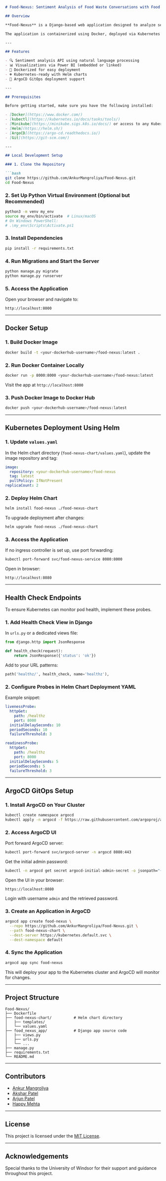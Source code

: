 ````markdown
# Food-Nexus: Sentiment Analysis of Food Waste Conversations with Food Balance Data

## Overview

**Food-Nexus** is a Django-based web application designed to analyze sentiment in conversations around food waste and hunger. It leverages actual food balance data from various countries and integrates data visualization and machine learning techniques to raise awareness of food sustainability issues.

The application is containerized using Docker, deployed via Kubernetes with Helm charts, and continuously delivered through ArgoCD following GitOps best practices.

---

## Features

- 🔍 Sentiment analysis API using natural language processing
- 📊 Visualizations via Power BI (embedded or linked)
- 🐳 Dockerized for easy deployment
- ☸️ Kubernetes-ready with Helm charts
- 🚀 ArgoCD GitOps deployment support

---

## Prerequisites

Before getting started, make sure you have the following installed:

- [Docker](https://www.docker.com/)
- [kubectl](https://kubernetes.io/docs/tasks/tools/)
- [Minikube](https://minikube.sigs.k8s.io/docs/) or access to any Kubernetes cluster
- [Helm](https://helm.sh/)
- [ArgoCD](https://argo-cd.readthedocs.io/)
- [Git](https://git-scm.com/)

---

## Local Development Setup

### 1. Clone the Repository

```bash
git clone https://github.com/AnkurMangroliya/Food-Nexus.git
cd Food-Nexus
````

### 2. Set Up Python Virtual Environment (Optional but Recommended)

```bash
python3 -m venv my_env
source my_env/bin/activate  # Linux/macOS
# On Windows PowerShell:
# .\my_env\Scripts\Activate.ps1
```

### 3. Install Dependencies

```bash
pip install -r requirements.txt
```

### 4. Run Migrations and Start the Server

```bash
python manage.py migrate
python manage.py runserver
```

### 5. Access the Application

Open your browser and navigate to:

```
http://localhost:8000
```

---

## Docker Setup

### 1. Build Docker Image

```bash
docker build -t <your-dockerhub-username>/food-nexus:latest .
```

### 2. Run Docker Container Locally

```bash
docker run -p 8000:8000 <your-dockerhub-username>/food-nexus:latest
```

Visit the app at `http://localhost:8000`

### 3. Push Docker Image to Docker Hub

```bash
docker push <your-dockerhub-username>/food-nexus:latest
```

---

## Kubernetes Deployment Using Helm

### 1. Update `values.yaml`

In the Helm chart directory (`food-nexus-chart/values.yaml`), update the image repository and tag:

```yaml
image:
  repository: <your-dockerhub-username>/food-nexus
  tag: latest
  pullPolicy: IfNotPresent
replicaCount: 2
```

### 2. Deploy Helm Chart

```bash
helm install food-nexus ./food-nexus-chart
```

To upgrade deployment after changes:

```bash
helm upgrade food-nexus ./food-nexus-chart
```

### 3. Access the Application

If no ingress controller is set up, use port forwarding:

```bash
kubectl port-forward svc/food-nexus-service 8080:8000
```

Open in browser:

```
http://localhost:8080
```

---

## Health Check Endpoints

To ensure Kubernetes can monitor pod health, implement these probes.

### 1. Add Health Check View in Django

In `urls.py` or a dedicated views file:

```python
from django.http import JsonResponse

def health_check(request):
    return JsonResponse({'status': 'ok'})
```

Add to your URL patterns:

```python
path('healthz/', health_check, name='healthz'),
```

### 2. Configure Probes in Helm Chart Deployment YAML

Example snippet:

```yaml
livenessProbe:
  httpGet:
    path: /healthz
    port: 8000
  initialDelaySeconds: 10
  periodSeconds: 10
  failureThreshold: 3

readinessProbe:
  httpGet:
    path: /healthz
    port: 8000
  initialDelaySeconds: 5
  periodSeconds: 5
  failureThreshold: 3
```

---

## ArgoCD GitOps Setup

### 1. Install ArgoCD on Your Cluster

```bash
kubectl create namespace argocd
kubectl apply -n argocd -f https://raw.githubusercontent.com/argoproj/argo-cd/stable/manifests/install.yaml
```

### 2. Access ArgoCD UI

Port forward ArgoCD server:

```bash
kubectl port-forward svc/argocd-server -n argocd 8080:443
```

Get the initial admin password:

```bash
kubectl -n argocd get secret argocd-initial-admin-secret -o jsonpath="{.data.password}" | base64 -d && echo
```

Open the UI in your browser:

```
https://localhost:8080
```

Login with username `admin` and the retrieved password.

### 3. Create an Application in ArgoCD

```bash
argocd app create food-nexus \
  --repo https://github.com/AnkurMangroliya/Food-Nexus.git \
  --path food-nexus-chart \
  --dest-server https://kubernetes.default.svc \
  --dest-namespace default
```

### 4. Sync the Application

```bash
argocd app sync food-nexus
```

This will deploy your app to the Kubernetes cluster and ArgoCD will monitor for changes.

---

## Project Structure

```
Food-Nexus/
├── Dockerfile
├── food-nexus-chart/          # Helm chart directory
│   ├── templates/
│   └── values.yaml
├── food_nexus_app/            # Django app source code
│   ├── views.py
│   ├── urls.py
│   └── ...
├── manage.py
├── requirements.txt
└── README.md
```

---

## Contributors

* [Ankur Mangroliya](https://github.com/AnkurMangroliya)
* [Akshar Patel](https://github.com/akshar2223)
* [Arjun Patel](https://github.com/Arjun100701)
* [Happy Mehta](https://github.com/HappyMehta)

---

## License

This project is licensed under the [MIT License](LICENSE).

---

## Acknowledgements

Special thanks to the University of Windsor for their support and guidance throughout this project.
